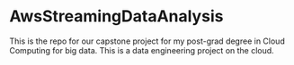 # AwsStreamingDataAnalysis
This is the repo for our capstone project for my post-grad degree in Cloud Computing for big data. This is a data engineering project on the cloud. 
